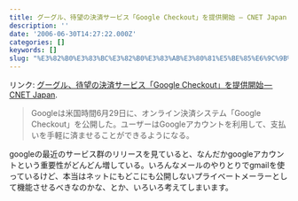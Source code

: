 ```yaml
---
title: グーグル、待望の決済サービス「Google Checkout」を提供開始 — CNET Japan
description: ''
date: '2006-06-30T14:27:22.000Z'
categories: []
keywords: []
slug: "%E3%82%B0%E3%83%BC%E3%82%B0%E3%83%AB%E3%80%81%E5%BE%85%E6%9C%9B%E3%81%AE%E6%B1%BA%E6%B8%88%E3%82%B5%E3%83%BC%E3%83%93%E3%82%B9%E3%80%8CGoogle+Check..."
---
```

リンク: [グーグル、待望の決済サービス「Google Checkout」を提供開始 — CNET Japan](http://japan.cnet.com/news/media/story/0,2000056023,20154747,00.htm "グーグル、待望の決済サービス「Google Checkout」を提供開始 - CNET Japan").

> Googleは米国時間6月29日に、オンライン決済システム「Google Checkout」を公開した。ユーザーはGoogleアカウントを利用して、支払いを手軽に済ませることができるようになる。

googleの最近のサービス群のリリースを見ていると、なんだかgoogleアカウントという重要性がどんどん増している。いろんなメールのやりとりでgmailを使っているけど、本当はネットにもどこにも公開しないプライベートメーラーとして機能させるべきなのかな、とか、いろいろ考えてしまいます。